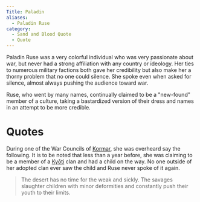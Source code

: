 ```yaml
---
Title: Paladin
aliases:
  - Paladin Ruse
category:
  - Sand and Blood Quote
  - Quote
---
```


Paladin Ruse was a very colorful individual who was very passionate about war, but never had a strong affiliation with any country or ideology. Her ties to numerous military factions both gave her credibility but also make her a thorny problem that no one could silence. She spoke even when asked for silence, almost always pushing the audience toward war.

Ruse, who went by many names, continually claimed to be a "new-found" member of a culture, taking a bastardized version of their dress and names in an attempt to be more credible.

# Quotes

During one of the War Councils of [Kormar](), she was overheard say the following. It is to be noted that less than a year before, she was claiming to be a member of a [Kyōti]() clan and had a child on the way. No one outside of her adopted clan ever saw the child and Ruse never spoke of it again.

> The desert has no time for the weak and sickly. The savages slaughter children with minor deformities and constantly push their youth to their limits.
